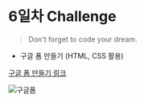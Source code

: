 # 6일차 Challenge

> Don't forget to code your dream.

- 구글 폼 만들기 (HTML, CSS 활용)

[구글 폼 만들기 링크](https://chuhoon.github.io/LikeLion/FE6_challenge/index.html)

![구글폼](https://user-images.githubusercontent.com/68219145/161740937-302ee5ed-d873-4701-afb7-8426ef83b5c6.png)
